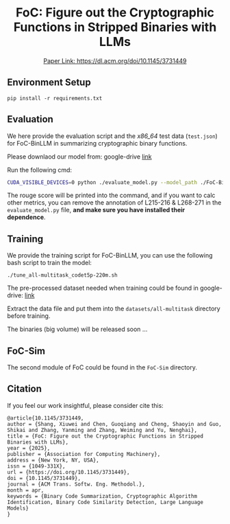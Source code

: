 <div align="center">
<h1>FoC: Figure out the Cryptographic Functions in Stripped Binaries with LLMs</h1>
<p>
<a href="https://dl.acm.org/doi/10.1145/3731449">Paper Link: https://dl.acm.org/doi/10.1145/3731449</a>
</p>
</div>

## Environment Setup

`pip install -r requirements.txt`

## Evaluation

We here provide the evaluation script and the *x86_64* test data (`test.json`) for FoC-BinLLM in summarizing cryptographic binary functions. 

Please downlaod our model from: google-drive  [link](https://drive.google.com/file/d/1sL0R-xbIYwRfTBPyF5b0WAzs3nqbNp8O/view?usp=sharing)

Run the following cmd:

```bash
CUDA_VISIBLE_DEVICES=0 python ./evaluate_model.py --model_path ./FoC-BinLLM --data_file ./test.json --batch_size 16 --src_domain pcode --tgt_domain comment_and_name --max_tgt_len 256
```

The rouge score will be printed into the command, and if you want to calc other metrics, you can remove the annotation of L215-216 & L268-271 in the `evaluate_model.py` file, **and make sure you have installed their dependence**. 


## Training

We provide the training script for FoC-BinLLM, you can use the following bash script to train the model:

`./tune_all-multitask_codet5p-220m.sh`

The pre-processed dataset needed when training could be found in google-drive: [link](https://drive.google.com/file/d/1GkxjL8NZb4heCjmJXx9e9qnBmKLMHJRP/view?usp=sharing)

Extract the data file and put them into the `datasets/all-multitask` directory before training. 

The binaries (big volume) will be released soon ...

## FoC-Sim

The second module of FoC could be found in the `FoC-Sim` directory. 

## Citation

If you feel our work insightful, please consider cite this:

```
@article{10.1145/3731449,
author = {Shang, Xiuwei and Chen, Guoqiang and Cheng, Shaoyin and Guo, Shikai and Zhang, Yanming and Zhang, Weiming and Yu, Nenghai},
title = {FoC: Figure out the Cryptographic Functions in Stripped Binaries with LLMs},
year = {2025},
publisher = {Association for Computing Machinery},
address = {New York, NY, USA},
issn = {1049-331X},
url = {https://doi.org/10.1145/3731449},
doi = {10.1145/3731449},
journal = {ACM Trans. Softw. Eng. Methodol.},
month = apr,
keywords = {Binary Code Summarization, Cryptographic Algorithm Identification, Binary Code Similarity Detection, Large Language Models}
}
```
